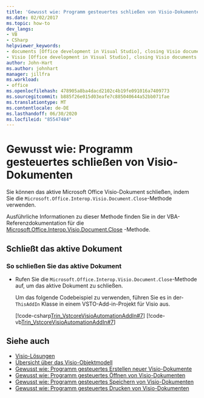 ```yaml
---
title: 'Gewusst wie: Programm gesteuertes schließen von Visio-Dokumenten'
ms.date: 02/02/2017
ms.topic: how-to
dev_langs:
- VB
- CSharp
helpviewer_keywords:
- documents [Office development in Visual Studio], closing Visio documents
- Visio [Office development in Visual Studio], closing Visio documents
author: John-Hart
ms.author: johnhart
manager: jillfra
ms.workload:
- office
ms.openlocfilehash: 478905a8ba4dacd2102c4b19fe091016a7409773
ms.sourcegitcommit: b885f26e015d03eafe7c885040644a52bb071fae
ms.translationtype: MT
ms.contentlocale: de-DE
ms.lasthandoff: 06/30/2020
ms.locfileid: "85547484"
---
```

# <a name="how-to-programmatically-close-visio-documents"></a>Gewusst wie: Programm gesteuertes schließen von Visio-Dokumenten
  Sie können das aktive Microsoft Office Visio-Dokument schließen, indem Sie die `Microsoft.Office.Interop.Visio.Document.Close`-Methode verwenden.

 Ausführliche Informationen zu dieser Methode finden Sie in der VBA-Referenzdokumentation für die [Microsoft.Office.Interop.Visio.Document.Close](/office/vba/api/Visio.Document.Close) -Methode.

## <a name="close-the-active-document"></a>Schließt das aktive Dokument

### <a name="to-close-the-active-document"></a>So schließen Sie das aktive Dokument

- Rufen Sie die `Microsoft.Office.Interop.Visio.Document.Close`-Methode auf, um das aktive Dokument zu schließen.

     Um das folgende Codebeispiel zu verwenden, führen Sie es in der- `ThisAddIn` Klasse in einem VSTO-Add-in-Projekt für Visio aus.

     [!code-csharp[Trin_VstcoreVisioAutomationAddIn#7](../vsto/codesnippet/CSharp/trin_vstcorevisioautomationaddin/ThisAddIn.cs#7)]
     [!code-vb[Trin_VstcoreVisioAutomationAddIn#7](../vsto/codesnippet/VisualBasic/trin_vstcorevisioautomationaddin/ThisAddIn.vb#7)]

## <a name="see-also"></a>Siehe auch
- [Visio-Lösungen](../vsto/visio-solutions.md)
- [Übersicht über das Visio-Objektmodell](../vsto/visio-object-model-overview.md)
- [Gewusst wie: Programm gesteuertes Erstellen neuer Visio-Dokumente](../vsto/how-to-programmatically-create-new-visio-documents.md)
- [Gewusst wie: Programm gesteuertes Öffnen von Visio-Dokumenten](../vsto/how-to-programmatically-open-visio-documents.md)
- [Gewusst wie: Programm gesteuertes Speichern von Visio-Dokumenten](../vsto/how-to-programmatically-save-visio-documents.md)
- [Gewusst wie: Programm gesteuertes Drucken von Visio-Dokumenten](../vsto/how-to-programmatically-print-visio-documents.md)
